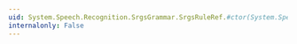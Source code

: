 ```yaml
---
uid: System.Speech.Recognition.SrgsGrammar.SrgsRuleRef.#ctor(System.Speech.Recognition.SrgsGrammar.SrgsRule,System.String,System.String)
internalonly: False
---
```


